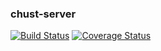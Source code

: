 ### chust-server

[![Build Status](https://travis-ci.org/krodyrobi/chust-server.svg?branch=master)](https://travis-ci.org/krodyrobi/chust-server)
[![Coverage Status](https://coveralls.io/repos/github/krodyrobi/chust-server/badge.svg?branch=master)](https://coveralls.io/github/krodyrobi/chust-server?branch=master)
